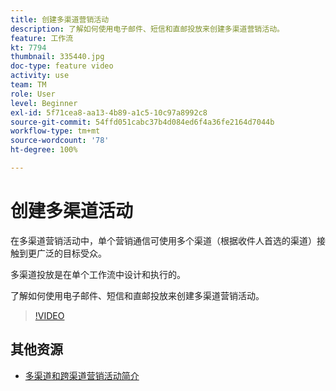 ```yaml
---
title: 创建多渠道营销活动
description: 了解如何使用电子邮件、短信和直邮投放来创建多渠道营销活动。
feature: 工作流
kt: 7794
thumbnail: 335440.jpg
doc-type: feature video
activity: use
team: TM
role: User
level: Beginner
exl-id: 5f71cea8-aa13-4b89-a1c5-10c97a8992c8
source-git-commit: 54ffd051cabc37b4d084ed6f4a36fe2164d7044b
workflow-type: tm+mt
source-wordcount: '78'
ht-degree: 100%

---
```


# 创建多渠道活动

在多渠道营销活动中，单个营销通信可使用多个渠道（根据收件人首选的渠道）接触到更广泛的目标受众。

多渠道投放是在单个工作流中设计和执行的。

了解如何使用电子邮件、短信和直邮投放来创建多渠道营销活动。

>[!VIDEO](https://video.tv.adobe.com/v/335440?quality=12)

## 其他资源

* [多渠道和跨渠道营销活动简介](/help/orchestrate-campaigns/introduction-to-cross-and-multi-channel-campaigns.md)

